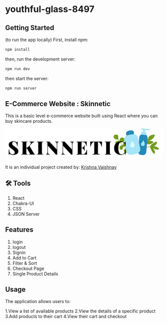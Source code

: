 # youthful-glass-8497

## Getting Started
(to run the app locally)
First, install npm:

```bash
npm install
```
then, run the development server:

```bash
npm run dev
```

then start the server:

```bash
npm run server
```

## E-Commerce Website : Skinnetic
This is a basic level e-commerce website built using React where you can buy skincare products.

![Logo](/react-project/src/Images/Skinnetic.png)

It is an individual project created by:
[Krishna Vaishnav](https://github.com/KrishnaVaishnav98)  

## 🛠 Tools

1. React
2. Chakra-UI
3. CSS
4. JSON Server


## Features

1. login
2. logout
3. Signin
4. Add to Cart
5. Filter & Sort
6. Checkout Page
7. Single Product Details


## Usage
The application allows users to:

1.View a list of available products
2.View the details of a specific product
3.Add products to their cart
4.View their cart and checkout

